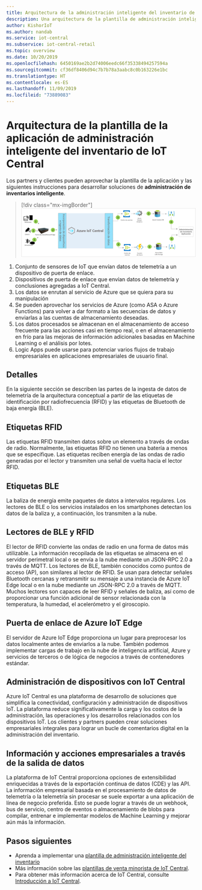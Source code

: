 ```yaml
---
title: Arquitectura de la administración inteligente del inventario de IoT | Microsoft Docs
description: Una arquitectura de la plantilla de administración inteligente del inventario de IoT para IoT Central
author: KishorIoT
ms.author: nandab
ms.service: iot-central
ms.subservice: iot-central-retail
ms.topic: overview
ms.date: 10/20/2019
ms.openlocfilehash: 6450169ae2b2d74006eedc66f35338494257594a
ms.sourcegitcommit: cf36df8406d94c7b7b78a3aabc8c0b163226e1bc
ms.translationtype: HT
ms.contentlocale: es-ES
ms.lasthandoff: 11/09/2019
ms.locfileid: "73889083"
---
```

# <a name="architecture-of-iot-central-smart-inventory-management-application-template"></a>Arquitectura de la plantilla de la aplicación de administración inteligente del inventario de IoT Central

Los partners y clientes pueden aprovechar la plantilla de la aplicación y las siguientes instrucciones para desarrollar soluciones de **administración de inventarios inteligente**.

> [!div class="mx-imgBorder"]
> ![administración inteligente del inventario](./media/concept-smart-inventory-mgmt-architecture/smart-inventory-management-architecture.png)

1. Conjunto de sensores de IoT que envían datos de telemetría a un dispositivo de puerta de enlace.
2. Dispositivos de puerta de enlace que envían datos de telemetría y conclusiones agregadas a IoT Central.
3. Los datos se enrutan al servicio de Azure que se quiera para su manipulación
4. Se pueden aprovechar los servicios de Azure (como ASA o Azure Functions) para volver a dar formato a las secuencias de datos y enviarlas a las cuentas de almacenamiento deseadas. 
5. Los datos procesados se almacenan en el almacenamiento de acceso frecuente para las acciones casi en tiempo real, o en el almacenamiento en frío para las mejoras de información adicionales basadas en Machine Learning o el análisis por lotes. 
6. Logic Apps puede usarse para potenciar varios flujos de trabajo empresariales en aplicaciones empresariales de usuario final.

## <a name="details"></a>Detalles
En la siguiente sección se describen las partes de la ingesta de datos de telemetría de la arquitectura conceptual a partir de las etiquetas de identificación por radiofrecuencia (RFID) y las etiquetas de Bluetooth de baja energía (BLE).

## <a name="rfid-tags"></a>Etiquetas RFID
Las etiquetas RFID transmiten datos sobre un elemento a través de ondas de radio. Normalmente, las etiquetas RFID no tienen una batería a menos que se especifique. Las etiquetas reciben energía de las ondas de radio generadas por el lector y transmiten una señal de vuelta hacia el lector RFID.

## <a name="ble-tags"></a>Etiquetas BLE
La baliza de energía emite paquetes de datos a intervalos regulares. Los lectores de BLE o los servicios instalados en los smartphones detectan los datos de la baliza y, a continuación, los transmiten a la nube.

## <a name="rfid--ble-readers"></a>Lectores de BLE y RFID
El lector de RFID convierte las ondas de radio en una forma de datos más utilizable. La información recopilada de las etiquetas se almacena en el servidor perimetral local o se envía a la nube mediante un JSON-RPC 2.0 a través de MQTT.
Los lectores de BLE, también conocidos como puntos de acceso (AP), son similares al lector de RFID. Se usan para detectar señales Bluetooth cercanas y retransmitir su mensaje a una instancia de Azure IoT Edge local o en la nube mediante un JSON-RPC 2.0 a través de MQTT.
Muchos lectores son capaces de leer RFID y señales de baliza, así como de proporcionar una función adicional de sensor relacionada con la temperatura, la humedad, el acelerómetro y el giroscopio.

## <a name="azure-iot-edge-gateway"></a>Puerta de enlace de Azure IoT Edge
El servidor de Azure IoT Edge proporciona un lugar para preprocesar los datos localmente antes de enviarlos a la nube. También podemos implementar cargas de trabajo en la nube de inteligencia artificial, Azure y servicios de terceros o de lógica de negocios a través de contenedores estándar.

## <a name="device-management-with-iot-central"></a>Administración de dispositivos con IoT Central 
Azure IoT Central es una plataforma de desarrollo de soluciones que simplifica la conectividad, configuración y administración de dispositivos IoT. La plataforma reduce significativamente la carga y los costos de la administración, las operaciones y los desarrollos relacionados con los dispositivos IoT. Los clientes y partners pueden crear soluciones empresariales integrales para lograr un bucle de comentarios digital en la administración del inventario.

## <a name="business-insights--actions-via-data-egress"></a>Información y acciones empresariales a través de la salida de datos 
La plataforma de IoT Central proporciona opciones de extensibilidad enriquecidas a través de la exportación continua de datos (CDE) y las API. La información empresarial basada en el procesamiento de datos de telemetría o la telemetría sin procesar se suele exportar a una aplicación de línea de negocio preferida. Esto se puede lograr a través de un webhook, bus de servicio, centro de eventos o almacenamiento de blobs para compilar, entrenar e implementar modelos de Machine Learning y mejorar aún más la información.

## <a name="next-steps"></a>Pasos siguientes
* Aprenda a implementar una [plantilla de administración inteligente del inventario](./tutorial-iot-central-smart-inventory-management-pnp.md)
* Más información sobre las [plantillas de venta minorista de IoT Central](./overview-iot-central-retail-pnp.md).
* Para obtener más información acerca de IoT Central, consulte [Introducción a IoT Central](../preview/overview-iot-central.md).
